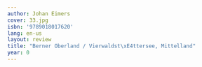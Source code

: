 ```yaml
---
author: Johan Eimers
cover: 33.jpg
isbn: '9789018017620'
lang: en-us
layout: review
title: "Berner Oberland / Vierwaldst\xE4ttersee, Mittelland"
year: 0
---
```


